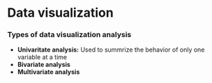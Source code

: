 # Data visualization 
### Types of data visualization analysis 
- **Univaritate analysis:** Used to summrize the behavior of only one variable at a time 
- **Bivariate analysis**
- **Multivariate analysis**
